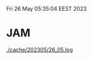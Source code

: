 Fri 26 May 05:35:04 EEST 2023
# JAM
<a href='./cache/202305/26_05.log'>./cache/202305/26_05.log</a>
